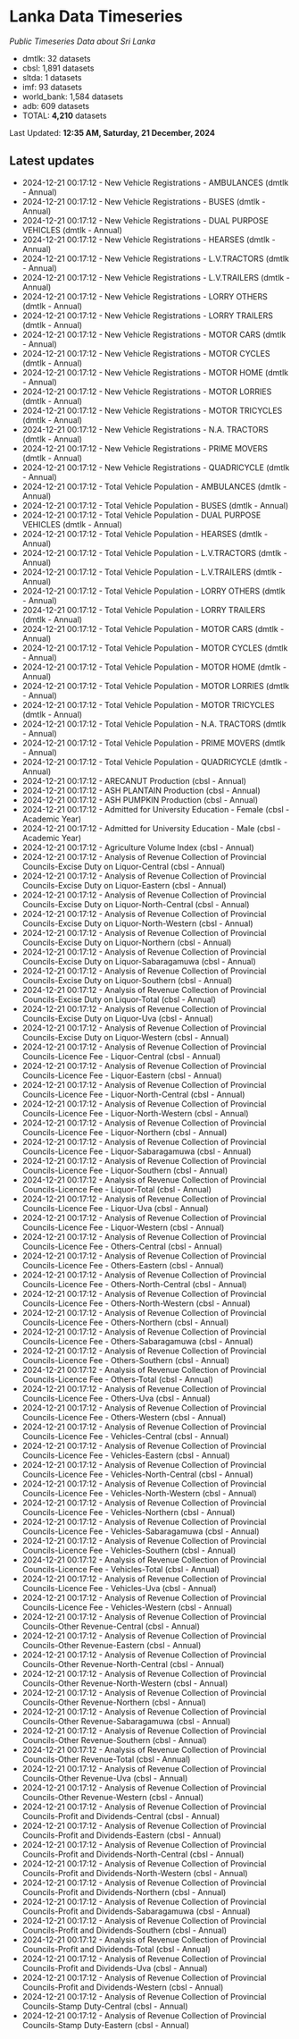 # Lanka Data Timeseries
*Public Timeseries Data about Sri Lanka*

* dmtlk: 32 datasets
* cbsl: 1,891 datasets
* sltda: 1 datasets
* imf: 93 datasets
* world_bank: 1,584 datasets
* adb: 609 datasets
* TOTAL: **4,210** datasets

Last Updated: **12:35 AM, Saturday, 21 December, 2024**

## Latest updates

* 2024-12-21 00:17:12 - New Vehicle Registrations - AMBULANCES (dmtlk - Annual)
* 2024-12-21 00:17:12 - New Vehicle Registrations - BUSES (dmtlk - Annual)
* 2024-12-21 00:17:12 - New Vehicle Registrations - DUAL PURPOSE VEHICLES (dmtlk - Annual)
* 2024-12-21 00:17:12 - New Vehicle Registrations - HEARSES (dmtlk - Annual)
* 2024-12-21 00:17:12 - New Vehicle Registrations - L.V.TRACTORS (dmtlk - Annual)
* 2024-12-21 00:17:12 - New Vehicle Registrations - L.V.TRAILERS (dmtlk - Annual)
* 2024-12-21 00:17:12 - New Vehicle Registrations - LORRY OTHERS (dmtlk - Annual)
* 2024-12-21 00:17:12 - New Vehicle Registrations - LORRY TRAILERS (dmtlk - Annual)
* 2024-12-21 00:17:12 - New Vehicle Registrations - MOTOR CARS (dmtlk - Annual)
* 2024-12-21 00:17:12 - New Vehicle Registrations - MOTOR CYCLES (dmtlk - Annual)
* 2024-12-21 00:17:12 - New Vehicle Registrations - MOTOR HOME (dmtlk - Annual)
* 2024-12-21 00:17:12 - New Vehicle Registrations - MOTOR LORRIES (dmtlk - Annual)
* 2024-12-21 00:17:12 - New Vehicle Registrations - MOTOR TRICYCLES (dmtlk - Annual)
* 2024-12-21 00:17:12 - New Vehicle Registrations - N.A. TRACTORS (dmtlk - Annual)
* 2024-12-21 00:17:12 - New Vehicle Registrations - PRIME MOVERS (dmtlk - Annual)
* 2024-12-21 00:17:12 - New Vehicle Registrations - QUADRICYCLE (dmtlk - Annual)
* 2024-12-21 00:17:12 - Total Vehicle Population - AMBULANCES (dmtlk - Annual)
* 2024-12-21 00:17:12 - Total Vehicle Population - BUSES (dmtlk - Annual)
* 2024-12-21 00:17:12 - Total Vehicle Population - DUAL PURPOSE VEHICLES (dmtlk - Annual)
* 2024-12-21 00:17:12 - Total Vehicle Population - HEARSES (dmtlk - Annual)
* 2024-12-21 00:17:12 - Total Vehicle Population - L.V.TRACTORS (dmtlk - Annual)
* 2024-12-21 00:17:12 - Total Vehicle Population - L.V.TRAILERS (dmtlk - Annual)
* 2024-12-21 00:17:12 - Total Vehicle Population - LORRY OTHERS (dmtlk - Annual)
* 2024-12-21 00:17:12 - Total Vehicle Population - LORRY TRAILERS (dmtlk - Annual)
* 2024-12-21 00:17:12 - Total Vehicle Population - MOTOR CARS (dmtlk - Annual)
* 2024-12-21 00:17:12 - Total Vehicle Population - MOTOR CYCLES (dmtlk - Annual)
* 2024-12-21 00:17:12 - Total Vehicle Population - MOTOR HOME (dmtlk - Annual)
* 2024-12-21 00:17:12 - Total Vehicle Population - MOTOR LORRIES (dmtlk - Annual)
* 2024-12-21 00:17:12 - Total Vehicle Population - MOTOR TRICYCLES (dmtlk - Annual)
* 2024-12-21 00:17:12 - Total Vehicle Population - N.A. TRACTORS (dmtlk - Annual)
* 2024-12-21 00:17:12 - Total Vehicle Population - PRIME MOVERS (dmtlk - Annual)
* 2024-12-21 00:17:12 - Total Vehicle Population - QUADRICYCLE (dmtlk - Annual)
* 2024-12-21 00:17:12 - ARECANUT Production (cbsl - Annual)
* 2024-12-21 00:17:12 - ASH PLANTAIN Production (cbsl - Annual)
* 2024-12-21 00:17:12 - ASH PUMPKIN Production (cbsl - Annual)
* 2024-12-21 00:17:12 - Admitted for University Education - Female (cbsl - Academic Year)
* 2024-12-21 00:17:12 - Admitted for University Education - Male (cbsl - Academic Year)
* 2024-12-21 00:17:12 - Agriculture Volume Index (cbsl - Annual)
* 2024-12-21 00:17:12 - Analysis of Revenue Collection of Provincial Councils-Excise Duty on Liquor-Central (cbsl - Annual)
* 2024-12-21 00:17:12 - Analysis of Revenue Collection of Provincial Councils-Excise Duty on Liquor-Eastern (cbsl - Annual)
* 2024-12-21 00:17:12 - Analysis of Revenue Collection of Provincial Councils-Excise Duty on Liquor-North-Central (cbsl - Annual)
* 2024-12-21 00:17:12 - Analysis of Revenue Collection of Provincial Councils-Excise Duty on Liquor-North-Western (cbsl - Annual)
* 2024-12-21 00:17:12 - Analysis of Revenue Collection of Provincial Councils-Excise Duty on Liquor-Northern (cbsl - Annual)
* 2024-12-21 00:17:12 - Analysis of Revenue Collection of Provincial Councils-Excise Duty on Liquor-Sabaragamuwa (cbsl - Annual)
* 2024-12-21 00:17:12 - Analysis of Revenue Collection of Provincial Councils-Excise Duty on Liquor-Southern (cbsl - Annual)
* 2024-12-21 00:17:12 - Analysis of Revenue Collection of Provincial Councils-Excise Duty on Liquor-Total (cbsl - Annual)
* 2024-12-21 00:17:12 - Analysis of Revenue Collection of Provincial Councils-Excise Duty on Liquor-Uva (cbsl - Annual)
* 2024-12-21 00:17:12 - Analysis of Revenue Collection of Provincial Councils-Excise Duty on Liquor-Western (cbsl - Annual)
* 2024-12-21 00:17:12 - Analysis of Revenue Collection of Provincial Councils-Licence Fee - Liquor-Central (cbsl - Annual)
* 2024-12-21 00:17:12 - Analysis of Revenue Collection of Provincial Councils-Licence Fee - Liquor-Eastern (cbsl - Annual)
* 2024-12-21 00:17:12 - Analysis of Revenue Collection of Provincial Councils-Licence Fee - Liquor-North-Central (cbsl - Annual)
* 2024-12-21 00:17:12 - Analysis of Revenue Collection of Provincial Councils-Licence Fee - Liquor-North-Western (cbsl - Annual)
* 2024-12-21 00:17:12 - Analysis of Revenue Collection of Provincial Councils-Licence Fee - Liquor-Northern (cbsl - Annual)
* 2024-12-21 00:17:12 - Analysis of Revenue Collection of Provincial Councils-Licence Fee - Liquor-Sabaragamuwa (cbsl - Annual)
* 2024-12-21 00:17:12 - Analysis of Revenue Collection of Provincial Councils-Licence Fee - Liquor-Southern (cbsl - Annual)
* 2024-12-21 00:17:12 - Analysis of Revenue Collection of Provincial Councils-Licence Fee - Liquor-Total (cbsl - Annual)
* 2024-12-21 00:17:12 - Analysis of Revenue Collection of Provincial Councils-Licence Fee - Liquor-Uva (cbsl - Annual)
* 2024-12-21 00:17:12 - Analysis of Revenue Collection of Provincial Councils-Licence Fee - Liquor-Western (cbsl - Annual)
* 2024-12-21 00:17:12 - Analysis of Revenue Collection of Provincial Councils-Licence Fee - Others-Central (cbsl - Annual)
* 2024-12-21 00:17:12 - Analysis of Revenue Collection of Provincial Councils-Licence Fee - Others-Eastern (cbsl - Annual)
* 2024-12-21 00:17:12 - Analysis of Revenue Collection of Provincial Councils-Licence Fee - Others-North-Central (cbsl - Annual)
* 2024-12-21 00:17:12 - Analysis of Revenue Collection of Provincial Councils-Licence Fee - Others-North-Western (cbsl - Annual)
* 2024-12-21 00:17:12 - Analysis of Revenue Collection of Provincial Councils-Licence Fee - Others-Northern (cbsl - Annual)
* 2024-12-21 00:17:12 - Analysis of Revenue Collection of Provincial Councils-Licence Fee - Others-Sabaragamuwa (cbsl - Annual)
* 2024-12-21 00:17:12 - Analysis of Revenue Collection of Provincial Councils-Licence Fee - Others-Southern (cbsl - Annual)
* 2024-12-21 00:17:12 - Analysis of Revenue Collection of Provincial Councils-Licence Fee - Others-Total (cbsl - Annual)
* 2024-12-21 00:17:12 - Analysis of Revenue Collection of Provincial Councils-Licence Fee - Others-Uva (cbsl - Annual)
* 2024-12-21 00:17:12 - Analysis of Revenue Collection of Provincial Councils-Licence Fee - Others-Western (cbsl - Annual)
* 2024-12-21 00:17:12 - Analysis of Revenue Collection of Provincial Councils-Licence Fee - Vehicles-Central (cbsl - Annual)
* 2024-12-21 00:17:12 - Analysis of Revenue Collection of Provincial Councils-Licence Fee - Vehicles-Eastern (cbsl - Annual)
* 2024-12-21 00:17:12 - Analysis of Revenue Collection of Provincial Councils-Licence Fee - Vehicles-North-Central (cbsl - Annual)
* 2024-12-21 00:17:12 - Analysis of Revenue Collection of Provincial Councils-Licence Fee - Vehicles-North-Western (cbsl - Annual)
* 2024-12-21 00:17:12 - Analysis of Revenue Collection of Provincial Councils-Licence Fee - Vehicles-Northern (cbsl - Annual)
* 2024-12-21 00:17:12 - Analysis of Revenue Collection of Provincial Councils-Licence Fee - Vehicles-Sabaragamuwa (cbsl - Annual)
* 2024-12-21 00:17:12 - Analysis of Revenue Collection of Provincial Councils-Licence Fee - Vehicles-Southern (cbsl - Annual)
* 2024-12-21 00:17:12 - Analysis of Revenue Collection of Provincial Councils-Licence Fee - Vehicles-Total (cbsl - Annual)
* 2024-12-21 00:17:12 - Analysis of Revenue Collection of Provincial Councils-Licence Fee - Vehicles-Uva (cbsl - Annual)
* 2024-12-21 00:17:12 - Analysis of Revenue Collection of Provincial Councils-Licence Fee - Vehicles-Western (cbsl - Annual)
* 2024-12-21 00:17:12 - Analysis of Revenue Collection of Provincial Councils-Other Revenue-Central (cbsl - Annual)
* 2024-12-21 00:17:12 - Analysis of Revenue Collection of Provincial Councils-Other Revenue-Eastern (cbsl - Annual)
* 2024-12-21 00:17:12 - Analysis of Revenue Collection of Provincial Councils-Other Revenue-North-Central (cbsl - Annual)
* 2024-12-21 00:17:12 - Analysis of Revenue Collection of Provincial Councils-Other Revenue-North-Western (cbsl - Annual)
* 2024-12-21 00:17:12 - Analysis of Revenue Collection of Provincial Councils-Other Revenue-Northern (cbsl - Annual)
* 2024-12-21 00:17:12 - Analysis of Revenue Collection of Provincial Councils-Other Revenue-Sabaragamuwa (cbsl - Annual)
* 2024-12-21 00:17:12 - Analysis of Revenue Collection of Provincial Councils-Other Revenue-Southern (cbsl - Annual)
* 2024-12-21 00:17:12 - Analysis of Revenue Collection of Provincial Councils-Other Revenue-Total (cbsl - Annual)
* 2024-12-21 00:17:12 - Analysis of Revenue Collection of Provincial Councils-Other Revenue-Uva (cbsl - Annual)
* 2024-12-21 00:17:12 - Analysis of Revenue Collection of Provincial Councils-Other Revenue-Western (cbsl - Annual)
* 2024-12-21 00:17:12 - Analysis of Revenue Collection of Provincial Councils-Profit and Dividends-Central (cbsl - Annual)
* 2024-12-21 00:17:12 - Analysis of Revenue Collection of Provincial Councils-Profit and Dividends-Eastern (cbsl - Annual)
* 2024-12-21 00:17:12 - Analysis of Revenue Collection of Provincial Councils-Profit and Dividends-North-Central (cbsl - Annual)
* 2024-12-21 00:17:12 - Analysis of Revenue Collection of Provincial Councils-Profit and Dividends-North-Western (cbsl - Annual)
* 2024-12-21 00:17:12 - Analysis of Revenue Collection of Provincial Councils-Profit and Dividends-Northern (cbsl - Annual)
* 2024-12-21 00:17:12 - Analysis of Revenue Collection of Provincial Councils-Profit and Dividends-Sabaragamuwa (cbsl - Annual)
* 2024-12-21 00:17:12 - Analysis of Revenue Collection of Provincial Councils-Profit and Dividends-Southern (cbsl - Annual)
* 2024-12-21 00:17:12 - Analysis of Revenue Collection of Provincial Councils-Profit and Dividends-Total (cbsl - Annual)
* 2024-12-21 00:17:12 - Analysis of Revenue Collection of Provincial Councils-Profit and Dividends-Uva (cbsl - Annual)
* 2024-12-21 00:17:12 - Analysis of Revenue Collection of Provincial Councils-Profit and Dividends-Western (cbsl - Annual)
* 2024-12-21 00:17:12 - Analysis of Revenue Collection of Provincial Councils-Stamp Duty-Central (cbsl - Annual)
* 2024-12-21 00:17:12 - Analysis of Revenue Collection of Provincial Councils-Stamp Duty-Eastern (cbsl - Annual)